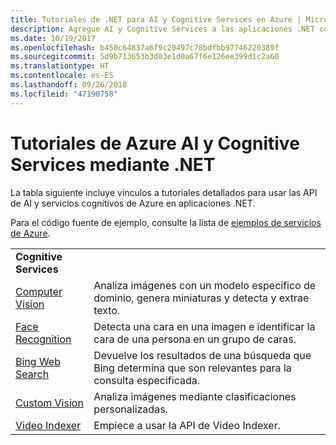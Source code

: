 ```yaml
---
title: Tutoriales de .NET para AI y Cognitive Services en Azure | Microsoft Docs
description: Agregue AI y Cognitive Services a las aplicaciones .NET con los servicios de Microsoft Azure.
ms.date: 10/19/2017
ms.openlocfilehash: b450c64837a6f9c20497c78bdfbb97746220389f
ms.sourcegitcommit: 5d9b713653b3d03e1d0a67f6e126ee399d1c2a60
ms.translationtype: HT
ms.contentlocale: es-ES
ms.lasthandoff: 09/26/2018
ms.locfileid: "47190758"
---
```

# <a name="azure-ai-and-cognitive-service-tutorials-using-net"></a>Tutoriales de Azure AI y Cognitive Services mediante .NET

La tabla siguiente incluye vínculos a tutoriales detallados para usar las API de AI y servicios cognitivos de Azure en aplicaciones .NET. 

Para el código fuente de ejemplo, consulte la lista de [ejemplos de servicios de Azure](https://azure.microsoft.com/resources/samples/?platform=dotnet).

| | |
|---|---|
| **Cognitive Services**| |
| [Computer Vision][1] | Analiza imágenes con un modelo específico de dominio, genera miniaturas y detecta y extrae texto. | 
| [Face Recognition][2] | Detecta una cara en una imagen e identificar la cara de una persona en un grupo de caras. | 
| [Bing Web Search][3]| Devuelve los resultados de una búsqueda que Bing determina que son relevantes para la consulta especificada. |
| [Custom Vision][4] | Analiza imágenes mediante clasificaciones personalizadas. |
| [Video Indexer][5] | Empiece a usar la API de Video Indexer.|

[1]: /azure/cognitive-services/computer-vision/tutorials/csharptutorial
[2]: /azure/cognitive-services/face/tutorials/faceapiincsharptutorial
[3]: /azure/cognitive-services/bing-web-search/csharp-ranking-tutorial
[4]: /azure/cognitive-services/custom-vision-service/csharp-tutorial
[5]: /azure/cognitive-services/video-indexer/video-indexer-use-apis

